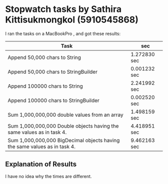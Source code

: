 
# Stopwatch tasks by Sathira Kittisukmongkol (5910545868)


I ran the tasks on a MacBookPro , and got these results:

Task 							| sec
--------------------------------------------------------|-----
Append 50,000 chars to String 				| 1.272830 sec
Append 50,000 chars to StringBuilder 			| 0.001232 sec
Append 100000 chars to String 				| 2.241992 sec
Append 100000 chars to StringBuilder			| 0.002520 sec
Sum 1,000,000,000 double values from an array 		| 1.498159 sec
Sum 1,000,000,000 Double objects having the same values as in task 4.		| 4.418951 sec
Sum 1,000,000,000 BigDecimal objects having the same values as in task 4.  	| 9.462163 sec


## Explanation of Results
I have no idea why the times are different.
